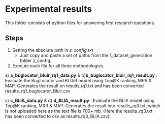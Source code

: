 # Experimental results
This folder consists of python files for answering first research questions.

## Steps
1. Setting the absolute path in _z_config.txt_
    - Just copy and paste a set of paths from the 1_dataset_generation folder z_config.
2. Execute each file for all three methodologies.

a) **a_buglocator_bluir_rq1_data.py** & b)**b_buglocator_bluir_rq1_result.py** : Evaluate the BugLocator and BLUiR model using Top@K ranking, MRR & MAP. Generates the result on results.rq1.txt and has been converted results_rq1_buglocator_Bluir.csv

c) **c_BLIA_data.py** & d) **d_BLIA_result.py** : Evaluate the BLIA model using Top@K ranking, MRR & MAP. Generates the result into results_rq3.txt, which is not uploaded here as the text file is 700+ mb. (Here the results_rq3.txt has been converted to csv as results.rq3_BLIA.csv)
